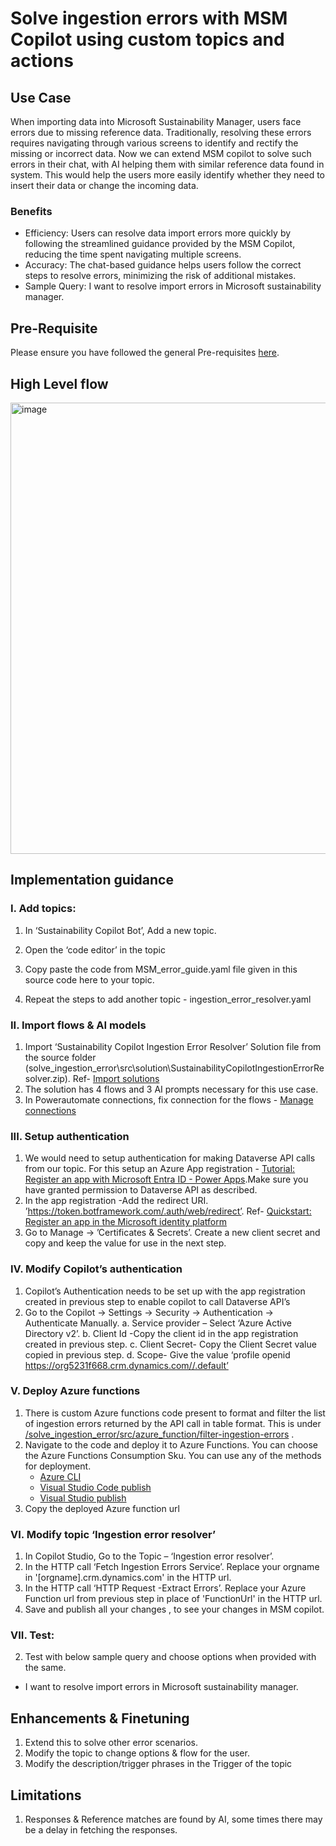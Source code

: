 # Solve ingestion errors with MSM Copilot using custom topics and actions
## Use Case
When importing data into Microsoft Sustainability Manager, users face errors due to missing reference data. Traditionally, resolving these errors requires navigating through various screens to identify and rectify the missing or incorrect data. Now we can extend MSM copilot to solve such errors in their chat, with AI helping them with similar reference data found in system. This would help the users more easily identify whether they need to insert their data or change the incoming data.
### Benefits
  - Efficiency: Users can resolve data import errors more quickly by following the streamlined guidance provided by the MSM Copilot, reducing the time spent navigating multiple screens.
  - Accuracy: The chat-based guidance helps users follow the correct steps to resolve errors, minimizing the risk of additional mistakes.
- Sample Query: I want to resolve import errors in Microsoft sustainability manager.

## Pre-Requisite
Please ensure you have followed the general Pre-requisites [here](https://github.com/MS-Sustainability-Resources/msm-copilot-extensions/blob/main/README.md#pre-requisite).

## High Level flow
<img width="722" alt="image" src="https://github.com/user-attachments/assets/c04c2810-c966-4adc-a3a6-c7fb27777b4d">


## Implementation guidance
### I.	Add topics:
1.	In ‘Sustainability Copilot Bot’, Add a new topic.
2.	Open the ‘code editor’ in the topic 
 
3.	Copy paste the code from MSM_error_guide.yaml file given in this source code here to your topic.
4.	Repeat the steps to add another topic - ingestion_error_resolver.yaml

### II.	Import flows & AI models
1.	Import ‘Sustainability Copilot Ingestion Error Resolver’ Solution file from the source folder (solve_ingestion_error\src\solution\SustainabilityCopilotIngestionErrorResolver.zip). Ref- [Import solutions](https://learn.microsoft.com/en-us/power-apps/maker/data-platform/import-update-export-solutions)
2.	The solution has 4 flows and 3 AI prompts necessary for this use case.
3.	In Powerautomate connections, fix connection for the flows - [Manage connections](https://learn.microsoft.com/en-us/power-automate/add-manage-connections#update-a-connection)

### III.	Setup authentication
1.	We would need to setup authentication for making Dataverse API calls from our topic. For this setup an Azure App registration - [Tutorial: Register an app with Microsoft Entra ID  - Power Apps](https://learn.microsoft.com/en-us/power-apps/developer/data-platform/walkthrough-register-app-azure-active-directory).Make sure you have granted permission to Dataverse API as described.
2.	In the app registration -Add the redirect URI. ’https://token.botframework.com/.auth/web/redirect’.   Ref- [Quickstart: Register an app in the Microsoft identity platform](https://learn.microsoft.com/en-us/entra/identity-platform/quickstart-register-app?tabs=certificate#add-a-redirect-uri) 
3.	Go to Manage -> ’Certificates & Secrets’. Create a new client secret and copy and keep the value for use in the next step.

### IV.	 Modify Copilot’s authentication
1.	Copilot’s Authentication needs to be set up with the app registration created in previous step to enable copilot to call Dataverse API’s
2.	Go to the Copilot -> Settings  -> Security  -> Authentication -> Authenticate Manually.
a.	Service provider – Select  ‘Azure Active Directory v2’.
b.	Client Id -Copy the client id in the app registration created in previous step.
c.	Client Secret- Copy the Client Secret value copied in previous step.
d.	Scope- Give the value ‘profile openid https://org5231f668.crm.dynamics.com//.default’

### V.	 Deploy Azure functions
1.	There is custom Azure functions code present to format and filter the list of ingestion errors returned by the API call in table format. This is under [/solve_ingestion_error/src/azure_function/filter-ingestion-errors](https://github.com/MS-Sustainability-Resources/msm-copilot-extensions/tree/main/solve_ingestion_error/src/azure_function/filter-ingestion-errors) .
2.	Navigate to the code and deploy it to Azure Functions. You can choose the Azure Functions Consumption Sku. You can use any of the methods for deployment.
     - [Azure CLI](https://learn.microsoft.com/en-us/cli/azure/functionapp/deployment/source#az-functionapp-deployment-source-config-zip)
     - [Visual Studio Code publish](https://learn.microsoft.com/en-us/azure/azure-functions/functions-develop-vs-code?tabs=node-v4%2Cpython-v2%2Cisolated-process%2Cquick-create&pivots=programming-language-csharp#republish-project-files)
     - [Visual Studio publish](https://learn.microsoft.com/en-us/azure/azure-functions/functions-develop-vs?pivots=isolated#publish-to-azure)
4.	Copy the deployed Azure function url
   
### VI.	Modify topic ‘Ingestion error resolver’
1.	In Copilot Studio, Go to the Topic – ‘Ingestion error resolver’.
2.	In the HTTP call ‘Fetch Ingestion Errors Service’. Replace your orgname in '[orgname].crm.dynamics.com' in the HTTP url.
3.	In the HTTP call ‘HTTP Request -Extract Errors’. Replace your Azure Function url from previous step in  place of 'FunctionUrl' in the HTTP url.
4.	Save and publish all your changes , to see your changes in MSM copilot.
   
### VII.	Test:
2.	Test with below sample query and choose options when provided with the same.
- I want to resolve import errors in Microsoft sustainability manager.

## Enhancements & Finetuning
1. Extend this to solve other error scenarios.
2. Modify the topic to change options & flow for the user.
3. Modify the description/trigger phrases in the Trigger of the topic

## Limitations
1. Responses & Reference matches are found by AI, some times there may be a delay in fetching the responses.
